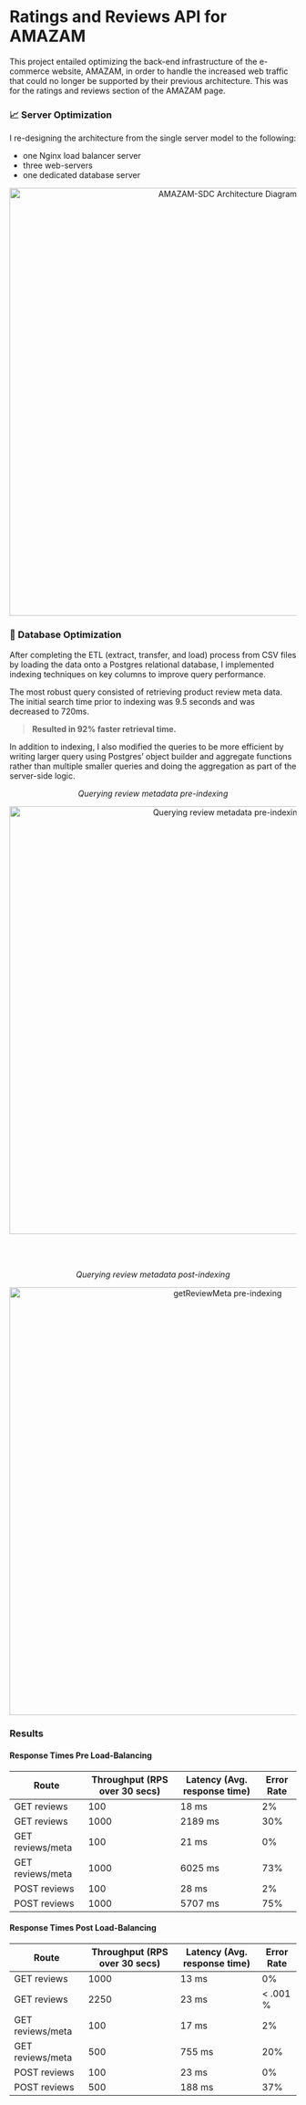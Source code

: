 # Ratings and Reviews API for AMAZAM

This project entailed optimizing the back-end infrastructure of the e-commerce website, AMAZAM, in order to handle the increased web traffic that could no longer be supported by their previous architecture. This was for the ratings and reviews section of the AMAZAM page.

### 📈 Server Optimization
I re-designing the architecture from the single server model to the following:
- one Nginx load balancer server
- three web-servers
- one dedicated database server

<p align="center"><img width="750" alt="AMAZAM-SDC Architecture Diagram" src="https://user-images.githubusercontent.com/104800030/217927885-bb589741-93bb-4ac9-9528-d4a31da715dc.png"></p>

### 🐘 Database Optimization
After completing the ETL (extract, transfer, and load) process from CSV files by loading the data onto a Postgres relational database, I implemented indexing techniques on key columns to improve query performance.

The most robust query consisted of retrieving product review meta data. The initial search time prior to indexing was 9.5 seconds and was decreased to 720ms.
> **Resulted in 92% faster retrieval time.**

In addition to indexing, I also modified the queries to be more efficient by writing larger query using Postgres’ object builder and aggregate functions rather than multiple smaller queries and doing the aggregation as part of the server-side logic.

<p align="center"><em>Querying review metadata pre-indexing</em></p>
<p align="center"><img width="750" src="https://user-images.githubusercontent.com/104800030/217942828-af11a51b-53e1-4624-8508-d7e6bfab19e2.png" alt="Querying review metadata pre-indexing"/></p>

<br></br>

<p align="center"><em>Querying review metadata post-indexing</em></p>
<p align="center"><img width="750" src="https://user-images.githubusercontent.com/104800030/217942842-094e6871-4f19-4b3d-bba9-80dca1636a95.png" alt="getReviewMeta pre-indexing" alt="Querying review metadata post-indexing"/></p>

### Results
#### Response Times Pre Load-Balancing
| Route 	| Throughput (RPS over 30 secs) 	| Latency (Avg. response time) 	| Error Rate 	|
|---	|---	|---	|---	|
| GET reviews 	| 100 	| 18 ms 	| 2% 	|
| GET reviews 	| 1000 	| 2189 ms 	| 30% 	|
| GET reviews/meta 	| 100 	| 21 ms 	| 0% 	|
| GET reviews/meta 	| 1000 	| 6025 ms 	| 73% 	|
| POST reviews 	| 100 	| 28 ms 	| 2% 	|
| POST reviews 	| 1000 	| 5707 ms 	| 75% 	|

#### Response Times Post Load-Balancing
| Route 	| Throughput (RPS over 30 secs) 	| Latency (Avg. response time) 	| Error Rate 	|
|---	|---	|---	|---	|
| GET reviews 	| 1000 	| 13 ms 	| 0% 	|
| GET reviews 	| 2250 	| 23 ms 	| < .001 % 	|
| GET reviews/meta 	| 100 	| 17 ms 	| 2% 	|
| GET reviews/meta 	| 500 	| 755 ms 	| 20% 	|
| POST reviews 	| 100  	| 23 ms 	| 0% 	|
| POST reviews 	| 500 	| 188 ms 	| 37% 	|

